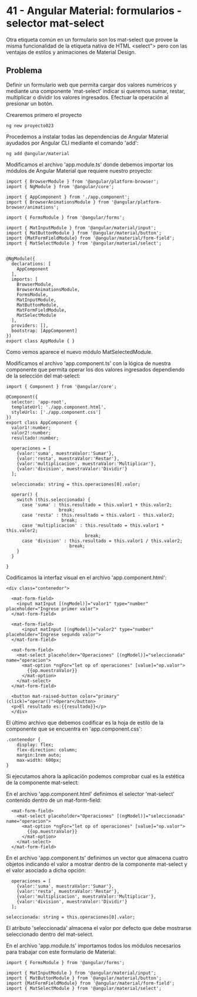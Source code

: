# 41 - Angular Material: formularios - selector mat-select

Otra etiqueta común en un formulario son los mat-select que provee la misma funcionalidad de la etiqueta nativa de HTML <select"> pero con las ventajas de estilos y animaciones de Material Design.

## Problema
Definir un formulario web que permita cargar dos valores numéricos y mediante una componente 'mat-select' indicar si queremos sumar, restar, multiplicar o dividir los valores ingresados. Efectuar la operación al presionar un botón.

Crearemos primero el proyecto

```ng new proyecto023```

Procedemos a instalar todas las dependencias de Angular Material ayudados por Angular CLI mediante el comando 'add':

```ng add @angular/material```

Modificamos el archivo 'app.module.ts' donde debemos importar los módulos de Angular Material que requiere nuestro proyecto:

```
import { BrowserModule } from '@angular/platform-browser';
import { NgModule } from '@angular/core';

import { AppComponent } from './app.component';
import { BrowserAnimationsModule } from '@angular/platform-browser/animations';

import { FormsModule } from '@angular/forms';

import { MatInputModule } from '@angular/material/input';
import { MatButtonModule } from '@angular/material/button';
import {MatFormFieldModule} from '@angular/material/form-field';
import { MatSelectModule } from '@angular/material/select';


@NgModule({
  declarations: [
    AppComponent
  ],
  imports: [
    BrowserModule,
    BrowserAnimationsModule,
    FormsModule,
    MatInputModule,
    MatButtonModule,
    MatFormFieldModule,
    MatSelectModule
  ],
  providers: [],
  bootstrap: [AppComponent]
})
export class AppModule { }
```

Como vemos aparece el nuevo módulo MatSelectedModule.

Modificamos el archivo 'app.component.ts' con la lógica de nuestra componente que permita operar los dos valores ingresados dependiendo de la selección del mat-select:

```
import { Component } from '@angular/core';

@Component({
  selector: 'app-root',
  templateUrl: './app.component.html',
  styleUrls: ['./app.component.css']
})
export class AppComponent {
  valor1!:number;
  valor2!:number;
  resultado!:number;

  operaciones = [
    {valor:'suma', muestraValor:'Sumar'},
    {valor:'resta', muestraValor:'Restar'},
    {valor:'multiplicacion', muestraValor:'Multiplicar'},
    {valor:'division', muestraValor:'Dividir'}
  ];

  seleccionada: string = this.operaciones[0].valor;

  operar() {
    switch (this.seleccionada) {
      case 'suma' : this.resultado = this.valor1 + this.valor2;
                    break;
      case 'resta' : this.resultado = this.valor1 - this.valor2;
                     break;
      case 'multiplicacion' : this.resultado = this.valor1 * this.valor2;
                              break;
      case 'division' : this.resultado = this.valor1 / this.valor2;
                        break;
    }
  }

}
```

Codificamos la interfaz visual en el archivo 'app.component.html':

```
<div class="contenedor">

  <mat-form-field>
    <input matInput [(ngModel)]="valor1" type="number" placeholder="Ingrese primer valor">
  </mat-form-field>

  <mat-form-field>
      <input matInput [(ngModel)]="valor2" type="number" placeholder="Ingrese segundo valor">
  </mat-form-field>

  <mat-form-field>
    <mat-select placeholder="Operaciones" [(ngModel)]="seleccionada" name="operacion">
      <mat-option *ngFor="let op of operaciones" [value]="op.valor">
        {{op.muestraValor}}
      </mat-option>
    </mat-select>
  </mat-form-field>

  <button mat-raised-button color="primary" (click)="operar()">Operar</button>
  <p>El resultado es:{{resultado}}</p>
  </div>
```

El último archivo que debemos codificar es la hoja de estilo de la componente que se encuentra en 'app.component.css':

```
.contenedor {
    display: flex;
    flex-direction: column;
    margin:1rem auto;
    max-width: 600px;
}
```

Si ejecutamos ahora la aplicación podemos comprobar cual es la estética de la componente mat-select:

En el archivo 'app.component.html' definimos el selector 'mat-select' contenido dentro de un mat-form-field:

```
  <mat-form-field>
    <mat-select placeholder="Operaciones" [(ngModel)]="seleccionada" name="operacion">
      <mat-option *ngFor="let op of operaciones" [value]="op.valor">
        {{op.muestraValor}}
      </mat-option>
    </mat-select>
  </mat-form-field>
```

En el archivo 'app.component.ts' definimos un vector que almacena cuatro objetos indicando el valor a mostrar dentro de la componente mat-select y el valor asociado a dicha opción:

```
  operaciones = [
    {valor:'suma', muestraValor:'Sumar'},
    {valor:'resta', muestraValor:'Restar'},
    {valor:'multiplicacion', muestraValor:'Multiplicar'},
    {valor:'division', muestraValor:'Dividir'}
  ];

seleccionada: string = this.operaciones[0].valor;
```

El atributo 'seleccionada' almacena el valor por defecto que debe mostrarse seleccionado dentro del mat-select.

En el archivo 'app.module.ts' importamos todos los módulos necesarios para trabajar con este formulario de Material:

```
import { FormsModule } from '@angular/forms';

import { MatInputModule } from '@angular/material/input';
import { MatButtonModule } from '@angular/material/button';
import {MatFormFieldModule} from '@angular/material/form-field';
import { MatSelectModule } from '@angular/material/select';
```
